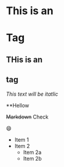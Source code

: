 # This is an <h1> Tag
## THis is an <h2> tag

*This text will be itatlic*

**Hellow

~~Markdown~~ Check

:smile:

* Item 1
* Item 2
	* Item 2a
	* Item 2b
